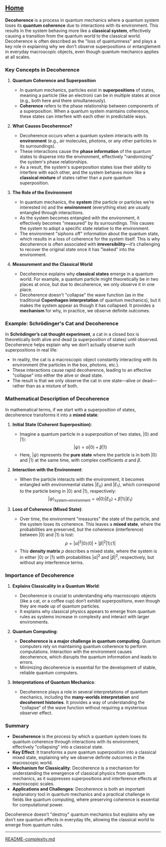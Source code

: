 [Home](https://t2m.io/VwvDcuw)
---

**Decoherence** is a process in quantum mechanics where a quantum system loses its **quantum coherence** due to interactions with its environment. This results in the system behaving more like a **classical system**, effectively causing a transition from the quantum world to the classical world. Decoherence is often described as the "loss of quantumness" and plays a key role in explaining why we don't observe superpositions or entanglement in everyday macroscopic objects, even though quantum mechanics applies at all scales.

### Key Concepts in Decoherence

1. **Quantum Coherence and Superposition**
   - In quantum mechanics, particles exist in **superpositions** of states, meaning a particle (like an electron) can be in multiple states at once (e.g., both here and there simultaneously).
   - **Coherence** refers to the phase relationship between components of a superposition. When a quantum system maintains coherence, these states can interfere with each other in predictable ways.

2. **What Causes Decoherence?**
   - Decoherence occurs when a quantum system interacts with its **environment** (e.g., air molecules, photons, or any other particles in its surroundings).
   - These interactions cause the **phase information** of the quantum states to disperse into the environment, effectively "randomizing" the system's phase relationships.
   - As a result, the system's superposition states lose their ability to interfere with each other, and the system behaves more like a **classical mixture** of states rather than a pure quantum superposition.

3. **The Role of the Environment**
   - In quantum mechanics, the **system** (the particle or particles we’re interested in) and the **environment** (everything else) are usually entangled through interactions.
   - As the system becomes entangled with the environment, it effectively becomes "measured" by its surroundings. This causes the system to adopt a specific state relative to the environment.
   - The environment "siphons off" information about the quantum state, which results in a loss of coherence for the system itself. This is why decoherence is often associated with **irreversibility**—it’s challenging to recover the original state once it has "leaked" into the environment.

4. **Measurement and the Classical World**
   - Decoherence explains why **classical states** emerge in a quantum world. For example, a quantum particle might theoretically be in two places at once, but due to decoherence, we only observe it in one place.
   - Decoherence doesn't "collapse" the wave function (as in the traditional **Copenhagen interpretation** of quantum mechanics), but it makes the system appear as though it has collapsed. It provides a **mechanism** for why, in practice, we observe definite outcomes.

### Example: Schrödinger's Cat and Decoherence

In **Schrödinger’s cat thought experiment**, a cat in a closed box is theoretically both alive and dead (a superposition of states) until observed. Decoherence helps explain why we don’t actually observe such superpositions in real life:

- In reality, the cat is a macroscopic object constantly interacting with its environment (the particles in the box, photons, etc.).
- These interactions cause rapid decoherence, leading to an effective "collapse" into either the alive or dead state.
- The result is that we only observe the cat in one state—alive or dead—rather than as a mixture of both.

### Mathematical Description of Decoherence

In mathematical terms, if we start with a superposition of states, decoherence transforms it into a **mixed state**:

1. **Initial State (Coherent Superposition)**:
   - Imagine a quantum particle in a superposition of two states, $|0\rangle$ and $|1\rangle$:
     $$|\psi\rangle = \alpha |0\rangle + \beta |1\rangle$$
   - Here, $|\psi\rangle$ represents the **pure state** where the particle is in both $|0\rangle$ and $|1\rangle$ at the same time, with complex coefficients $\alpha$ and $\beta$.

2. **Interaction with the Environment**:
   - When the particle interacts with the environment, it becomes entangled with environmental states $|E_0\rangle$ and $|E_1\rangle$, which correspond to the particle being in $|0\rangle$ and $|1\rangle$, respectively:
     $$|\psi\rangle_{\text{system+environment}} = \alpha |0\rangle |E_0\rangle + \beta |1\rangle |E_1\rangle$$

3. **Loss of Coherence (Mixed State)**:
   - Over time, the environment "measures" the state of the particle, and the system loses its coherence. This leaves a **mixed state**, where the probabilities are preserved, but the coherence (interference) between $|0\rangle$ and $|1\rangle$ is lost:
     $$\rho = |\alpha|^2 |0\rangle \langle 0| + |\beta|^2 |1\rangle \langle 1|$$
   - This **density matrix** $\rho$ describes a mixed state, where the system is in either $|0\rangle$ or $|1\rangle$ with probabilities $|\alpha|^2$ and $|\beta|^2$, respectively, but without any interference terms.

### Importance of Decoherence

1. **Explains Classicality in a Quantum World**:
   - Decoherence is crucial to understanding why macroscopic objects (like a cat, or a coffee cup) don’t exhibit superpositions, even though they are made up of quantum particles.
   - It explains why classical physics appears to emerge from quantum rules as systems increase in complexity and interact with larger environments.

2. **Quantum Computing**:
   - **Decoherence is a major challenge in quantum computing**. Quantum computers rely on maintaining quantum coherence to perform computations. Interaction with the environment causes decoherence, which disrupts the quantum information and leads to errors.
   - Minimizing decoherence is essential for the development of stable, reliable quantum computers.

3. **Interpretations of Quantum Mechanics**:
   - Decoherence plays a role in several interpretations of quantum mechanics, including the **many-worlds interpretation** and **decoherent histories**. It provides a way of understanding the "collapse" of the wave function without requiring a mysterious observer effect.

### Summary

- **Decoherence** is the process by which a quantum system loses its quantum coherence through interactions with its environment, effectively "collapsing" into a classical state.
- **Key Effect**: It transforms a pure quantum superposition into a classical mixed state, explaining why we observe definite outcomes in the macroscopic world.
- **Mechanism for Classicality**: Decoherence is a mechanism for understanding the emergence of classical physics from quantum mechanics, as it suppresses superpositions and interference effects at macroscopic scales.
- **Applications and Challenges**: Decoherence is both an important explanatory tool in quantum mechanics and a practical challenge in fields like quantum computing, where preserving coherence is essential for computational power.

Decoherence doesn’t "destroy" quantum mechanics but explains why we don’t see quantum effects in everyday life, allowing the classical world to emerge from quantum rules.


---

[README-complexity.md](https://t2m.io/Nw6dbiS)
